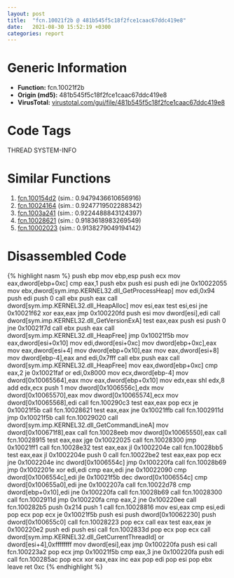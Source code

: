 ```yaml
---
layout: post
title:  "fcn.10021f2b @ 481b545f5c18f2fce1caac67ddc419e8"
date:   2021-08-30 15:52:19 +0300
categories: report
---
```


# Generic Information
- **Function:** fcn.10021f2b
- **Origin (md5):** 481b545f5c18f2fce1caac67ddc419e8
- **VirusTotal:** [virustotal.com/gui/file/481b545f5c18f2fce1caac67ddc419e8][virustotal_ref]

# Code Tags
<span class="tag" id="THREAD">THREAD</span>
<span class="tag" id="SYSTEM-INFO">SYSTEM-INFO</span>


# Similar Functions

1. [fcn.100154d2][similar_1_ref] (sim.: 0.9479436610656916)
2. [fcn.10024164][similar_2_ref] (sim.: 0.9247719502288342)
3. [fcn.1003a241][similar_3_ref] (sim.: 0.9224488843124397)
4. [fcn.10028621][similar_4_ref] (sim.: 0.9183618983269549)
5. [fcn.10002023][similar_5_ref] (sim.: 0.9138279049194142)


# Disassembled Code

{% highlight nasm %}
push ebp
mov ebp,esp
push ecx
mov eax,dword[ebp+0xc]
cmp eax,1
push ebx
push esi
push edi
jne 0x10022055
mov ebx,dword[sym.imp.KERNEL32.dll_GetProcessHeap]
mov edi,0x94
push edi
push 0
call ebx
push eax
call dword[sym.imp.KERNEL32.dll_HeapAlloc]
mov esi,eax
test esi,esi
jne 0x10021f62
xor eax,eax
jmp 0x100220fd
push esi
mov dword[esi],edi
call dword[sym.imp.KERNEL32.dll_GetVersionExA]
test eax,eax
push esi
push 0
jne 0x10021f7d
call ebx
push eax
call dword[sym.imp.KERNEL32.dll_HeapFree]
jmp 0x10021f5b
mov eax,dword[esi+0x10]
mov edi,dword[esi+0xc]
mov dword[ebp+0xc],eax
mov eax,dword[esi+4]
mov dword[ebp+0x10],eax
mov eax,dword[esi+8]
mov dword[ebp-4],eax
and edi,0x7fff
call ebx
push eax
call dword[sym.imp.KERNEL32.dll_HeapFree]
mov eax,dword[ebp+0xc]
cmp eax,2
je 0x10021faf
or edi,0x8000
mov ecx,dword[ebp-4]
mov dword[0x10065564],eax
mov eax,dword[ebp+0x10]
mov edx,eax
shl edx,8
add edx,ecx
push 1
mov dword[0x1006556c],edx
mov dword[0x10065570],eax
mov dword[0x10065574],ecx
mov dword[0x10065568],edi
call fcn.100290c3
test eax,eax
pop ecx
je 0x10021f5b
call fcn.10028621
test eax,eax
jne 0x10021ffb
call fcn.1002911d
jmp 0x10021f5b
call fcn.10029020
call dword[sym.imp.KERNEL32.dll_GetCommandLineA]
mov dword[0x100671f8],eax
call fcn.10028eeb
mov dword[0x10065550],eax
call fcn.10028915
test eax,eax
jge 0x10022025
call fcn.10028300
jmp 0x10021ff1
call fcn.10028e32
test eax,eax
jl 0x1002204e
call fcn.10028bb5
test eax,eax
jl 0x1002204e
push 0
call fcn.10022be2
test eax,eax
pop ecx
jne 0x1002204e
inc dword[0x1006554c]
jmp 0x100220fa
call fcn.10028b69
jmp 0x1002201e
xor edi,edi
cmp eax,edi
jne 0x10022090
cmp dword[0x1006554c],edi
jle 0x10021f5b
dec dword[0x1006554c]
cmp dword[0x100655a0],edi
jne 0x1002207a
call fcn.10022d78
cmp dword[ebp+0x10],edi
jne 0x100220fa
call fcn.10028b69
call fcn.10028300
call fcn.1002911d
jmp 0x100220fa
cmp eax,2
jne 0x100220ee
call fcn.100282b5
push 0x214
push 1
call fcn.10028816
mov esi,eax
cmp esi,edi
pop ecx
pop ecx
je 0x10021f5b
push esi
push dword[0x10062230]
push dword[0x100655c0]
call fcn.10028223
pop ecx
call eax
test eax,eax
je 0x100220e2
push edi
push esi
call fcn.1002833d
pop ecx
pop ecx
call dword[sym.imp.KERNEL32.dll_GetCurrentThreadId]
or dword[esi+4],0xffffffff
mov dword[esi],eax
jmp 0x100220fa
push esi
call fcn.100223a2
pop ecx
jmp 0x10021f5b
cmp eax,3
jne 0x100220fa
push edi
call fcn.100285ac
pop ecx
xor eax,eax
inc eax
pop edi
pop esi
pop ebx
leave 
ret 0xc
{% endhighlight %}


[similar_1_ref]: /report/fcn.100154d2@4c3818fdf32d89a09257dbc9d3e142ea
[similar_2_ref]: /report/fcn.10024164@4c3818fdf32d89a09257dbc9d3e142ea
[similar_3_ref]: /report/fcn.1003a241@481b545f5c18f2fce1caac67ddc419e8
[similar_4_ref]: /report/fcn.10028621@481b545f5c18f2fce1caac67ddc419e8
[similar_5_ref]: /report/fcn.10002023@dc3e2cdf680078d293de3e2d92ba613c
[virustotal_ref]: https://www.virustotal.com/gui/file/481b545f5c18f2fce1caac67ddc419e8
